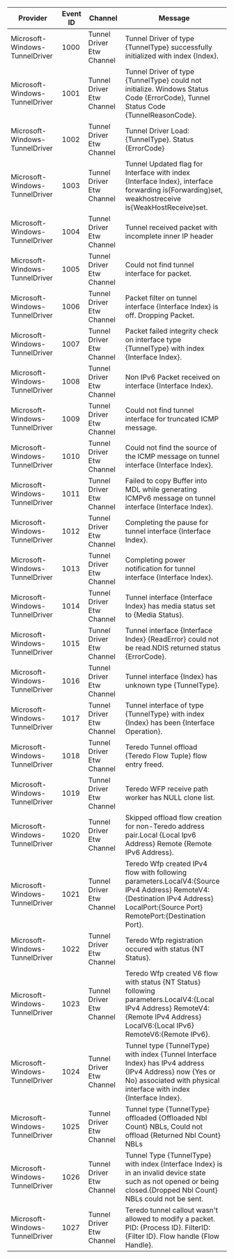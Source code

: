 Provider                        |  Event ID  |  Channel                    |  Message
--------------------------------|------------|-----------------------------|----------------------------------------------------------------------------------------------------------------------------------------------------------------------------------
Microsoft-Windows-TunnelDriver  |  1000      |  Tunnel Driver Etw Channel  |  Tunnel Driver of type {TunnelType} successfully initialized with index {Index}.
Microsoft-Windows-TunnelDriver  |  1001      |  Tunnel Driver Etw Channel  |  Tunnel Driver of type {TunnelType} could not initialize. Windows Status Code {ErrorCode}, Tunnel Status Code {TunnelReasonCode}.
Microsoft-Windows-TunnelDriver  |  1002      |  Tunnel Driver Etw Channel  |  Tunnel Driver Load: {TunnelType}. Status {ErrorCode}
Microsoft-Windows-TunnelDriver  |  1003      |  Tunnel Driver Etw Channel  |  Tunnel Updated flag for Interface with index {Interface Index}, interface forwarding is{Forwarding}set, weakhostreceive is{WeakHostReceive}set.
Microsoft-Windows-TunnelDriver  |  1004      |  Tunnel Driver Etw Channel  |  Tunnel received packet with incomplete inner IP header
Microsoft-Windows-TunnelDriver  |  1005      |  Tunnel Driver Etw Channel  |  Could not find tunnel interface for packet.
Microsoft-Windows-TunnelDriver  |  1006      |  Tunnel Driver Etw Channel  |  Packet filter on tunnel interface {Interface Index} is off. Dropping Packet.
Microsoft-Windows-TunnelDriver  |  1007      |  Tunnel Driver Etw Channel  |  Packet failed integrity check on interface type {TunnelType} with index {Interface Index}.
Microsoft-Windows-TunnelDriver  |  1008      |  Tunnel Driver Etw Channel  |  Non IPv6 Packet received on interface {Interface Index}.
Microsoft-Windows-TunnelDriver  |  1009      |  Tunnel Driver Etw Channel  |  Could not find tunnel interface for truncated ICMP message.
Microsoft-Windows-TunnelDriver  |  1010      |  Tunnel Driver Etw Channel  |  Could not find the source of the ICMP message on tunnel interface {Interface Index}.
Microsoft-Windows-TunnelDriver  |  1011      |  Tunnel Driver Etw Channel  |  Failed to copy Buffer into MDL while generating ICMPv6 message on tunnel interface {Interface Index}.
Microsoft-Windows-TunnelDriver  |  1012      |  Tunnel Driver Etw Channel  |  Completing the pause for tunnel interface {Interface Index}.
Microsoft-Windows-TunnelDriver  |  1013      |  Tunnel Driver Etw Channel  |  Completing power notification for tunnel interface {Interface Index}.
Microsoft-Windows-TunnelDriver  |  1014      |  Tunnel Driver Etw Channel  |  Tunnel interface {Interface Index} has media status set to {Media Status}.
Microsoft-Windows-TunnelDriver  |  1015      |  Tunnel Driver Etw Channel  |  Tunnel interface {Interface Index} {ReadError} could not be read.NDIS returned status {ErrorCode}.
Microsoft-Windows-TunnelDriver  |  1016      |  Tunnel Driver Etw Channel  |  Tunnel interface {Index} has unknown type {TunnelType}.
Microsoft-Windows-TunnelDriver  |  1017      |  Tunnel Driver Etw Channel  |  Tunnel interface of type {TunnelType} with index {Index} has been {Interface Operation}.
Microsoft-Windows-TunnelDriver  |  1018      |  Tunnel Driver Etw Channel  |  Teredo Tunnel offload {Teredo Flow Tuple} flow entry freed.
Microsoft-Windows-TunnelDriver  |  1019      |  Tunnel Driver Etw Channel  |  Teredo WFP receive path worker has NULL clone list.
Microsoft-Windows-TunnelDriver  |  1020      |  Tunnel Driver Etw Channel  |  Skipped offload flow creation for non-Teredo address pair.Local {Local Ipv6 Address} Remote {Remote IPv6 Address}.
Microsoft-Windows-TunnelDriver  |  1021      |  Tunnel Driver Etw Channel  |  Teredo Wfp created IPv4 flow with following parameters.LocalV4:{Source IPv4 Address} RemoteV4:{Destination IPv4 Address} LocalPort:{Source Port} RemotePort:{Destination Port}.
Microsoft-Windows-TunnelDriver  |  1022      |  Tunnel Driver Etw Channel  |  Teredo Wfp registration occured with status {NT Status}.
Microsoft-Windows-TunnelDriver  |  1023      |  Tunnel Driver Etw Channel  |  Teredo Wfp created V6 flow with status {NT Status} following parameters.LocalV4:{Local IPv4 Address} RemoteV4:{Remote IPv4 Address} LocalV6:{Local IPv6} RemoteV6:{Remote IPv6}.
Microsoft-Windows-TunnelDriver  |  1024      |  Tunnel Driver Etw Channel  |  Tunnel type {TunnelType} with index {Tunnel Interface Index} has IPv4 address {IPv4 Address} now {Yes or No} associated with physical interface with index {Interface Index}.
Microsoft-Windows-TunnelDriver  |  1025      |  Tunnel Driver Etw Channel  |  Tunnel type {TunnelType} offloaded {Offloaded Nbl Count} NBLs, Could not offload {Returned Nbl Count} NBLs
Microsoft-Windows-TunnelDriver  |  1026      |  Tunnel Driver Etw Channel  |  Tunnel Type {TunnelType} with index {Interface Index} is in an invalid device state such as not opened or being closed.{Dropped Nbl Count} NBLs could not be sent.
Microsoft-Windows-TunnelDriver  |  1027      |  Tunnel Driver Etw Channel  |  Teredo tunnel callout wasn't allowed to modify a packet. PID: {Process ID}. FilterID: {Filter ID}. Flow handle {Flow Handle}.